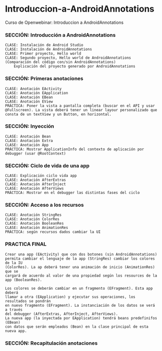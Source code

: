 # Introduccion-a-AndroidAnnotations
Curso de Openwebinar: Introduccion a AndroidAnnotations

### SECCIÓN: Introducción a AndroidAnnotations
	CLASE: Instalación de Android Studio
	CLASE: Instalación de AndroidAnnotations
	CLASE: Primer proyecto, Hello world
	CLASE: Segundo proyecto, Hello world de AndroidAnnotations (Comparación del código con/sin AndroidAnnotations)
		Explicación del proyecto generado por AndroidAnnotations

### SECCIÓN: Primeras anotaciones
	CLASE: Anotación EActivity
	CLASE: Anotación EApplication
	CLASE: Anotación EBean
	CLASE: Anotación EView
	PRÁCTICA: Poner la vista a pantalla completa (buscar en el API y usar @Fullscreen). La vista deberá tener un linear layour personalizado que consta de un textView y un Button, en horizontal.

### SECCIÓN: Inyección
	CLASE: Anotación Bean
	CLASE: Anotación Extra
	CLASE: Anotación App
	PRÁCTICA: Mostrar ApplicationInfo del contexto de aplicación por debugger (usar @RootContext)

### SECCIÓN: Ciclo de vida de una app
	CLASE: Explicación ciclo vida app
	CLASE: Anotación AfterExtras
	CLASE: Anotación AfterInject
	CLASE: Anotación AfterViews
	PRÁCTICA: Mostrar en el debugger las distintas fases del ciclo

### SECCIÓN: Acceso a los recursos
	CLASE: Anotación StringRes
	CLASE: Anotación ColorRes
	CLASE: Anotación BooleanRes
	CLASE: Anotación AnimationRes
	PRÁCTICA: según recursos dados cambiar la UI
### PRACTICA FINAL
	Crear una app (EActivity) que con dos botones (sin AndroidAnnotations)
	permita cambiar el lenguaje de la app (StringRes) cambiar los colores de la IU
	(ColorRes). La ap deberá tener una animación de inicio (AnimationRes) que se
	cargará de acuerdo al valor de una propiedad según los resources de la app (BooleanRes).

	Los colores se deberán cambiar en un fragmento (EFragment). Esta app deberá
	llamar a otra (EApplication) y ejecutar sus operaciones, los resultados se pondrán
	en nuevo fragmento (EFragment). La instanciación de los datos se verá a través
	del debugger (AfterExtras, AfterInject, AfterViews).
	La nueva app (la inyectada por EApplication) tendrá beans predefinifos (EBean)
	con datos que serán empleados (Bean) en la clase principal de esta nueva app.

### SECCIÓN: Recapitulación anotaciones

